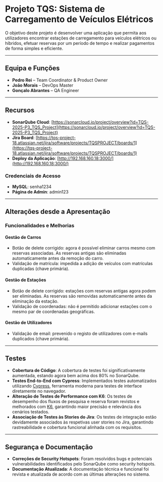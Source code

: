 # Projeto TQS: Sistema de Carregamento de Veículos Elétricos

O objetivo deste projeto é desenvolver uma aplicação que permita aos utilizadores encontrar estações de carregamento para veículos elétricos ou híbridos, efetuar reservas por um período de tempo e realizar pagamentos de forma simples e eficiente.

---


## Equipa e Funções

- **Pedro Rei** – Team Coordinator & Product Owner 
- **João Morais** – DevOps Master 
- **Gonçalo Abrantes** – QA Engineer 

---

## Recursos

- **SonarQube Cloud**: [https://sonarcloud.io/project/overview?id=TQS-2025-P3_TQS_Project](https://sonarcloud.io/project/overview?id=TQS-2025-P3_TQS_Project)  
- **Jira Board**: [https://tqs-project-18.atlassian.net/jira/software/projects/TQSPROJECT/boards/1](https://tqs-project-18.atlassian.net/jira/software/projects/TQSPROJECT/boards/1)  
- **Deploy da Aplicação**: [http://192.168.160.18:3000/](http://192.168.160.18:3000/)

### Credenciais de Acesso

- **MySQL**: senha1234  
- **Página de Admin**: admin123  

---

## Alterações desde a Apresentação

### Funcionalidades e Melhorias

#### Gestão de Carros
- Botão de delete corrigido: agora é possível eliminar carros mesmo com reservas associadas. As reservas antigas são eliminadas automaticamente antes da remoção do carro.
- Validação de matrícula: impedida a adição de veículos com matrículas duplicadas (chave primária).

#### Gestão de Estações
- Botão de delete corrigido: estações com reservas antigas agora podem ser eliminadas. As reservas são removidas automaticamente antes da eliminação da estação.
- Validação de coordenadas: não é permitido adicionar estações com o mesmo par de coordenadas geográficas.

#### Gestão de Utilizadores
- Validação de email: prevenido o registo de utilizadores com e-mails duplicados (chave primária).

---

## Testes

- **Cobertura de Código**: A cobertura de testes foi significativamente aumentada, estando agora bem acima dos 80% no SonarQube.
- **Testes End-to-End com Cypress**: Implementados testes automatizados utilizando [Cypress](https://www.cypress.io/), ferramenta moderna para testes de interface diretamente no navegador.
- **Alteração de Testes de Performance com K6**: Os testes de desempenho dos fluxos de pesquisa e reserva foram revistos e melhorados com [K6](https://k6.io/), garantindo maior precisão e relevância dos cenários testados.
- **Associação de Testes às Stories do Jira**: Os testes de integração estão devidamente associados às respetivas user stories no Jira, garantindo rastreabilidade e cobertura funcional alinhada com os requisitos.

---

## Segurança e Documentação

- **Correções de Security Hotspots**: Foram resolvidos bugs e potenciais vulnerabilidades identificados pelo SonarQube como security hotspots.
- **Documentação Atualizada**: A documentação técnica e funcional foi revista e atualizada de acordo com as últimas alterações no sistema.